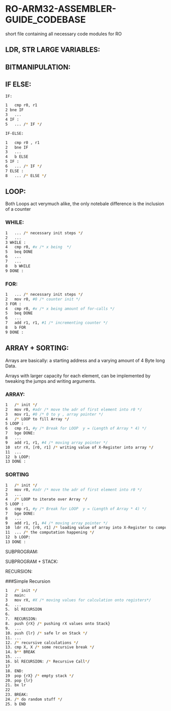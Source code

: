 # RO-ARM32-ASSEMBLER-GUIDE_CODEBASE
short file containing all necessary code modules for RO


## LDR, STR LARGE VARIABLES:

## BITMANIPULATION:

## IF ELSE:

```bash
IF:

1   cmp r0, r1
2 bne IF
3   ... 
4 IF :
5   ... /* IF */

IF-ELSE:

1   cmp r0 , r1
2   bne IF
3   ...
4   b ELSE
5 IF :
6   ... /* IF */
7 ELSE :
8   ... /* ELSE */


```
## LOOP:

Both Loops act verymuch alike,
the only notebale difference is the inclusion of a counter

### WHILE:

```bash
1   ... /* necessary init steps */
2   ...
3 WHILE :
4   cmp r0, #x /* x being  */
5   beq DONE
6   ...
7   ...
8   b WHILE
9 DONE :

```

### FOR:

```bash
1   ... /* necessary init steps */
2   mov r0, #0 /* counter init */
3 FOR :
4   cmp r0, #x /* x being amount of for-calls */
5   beq DONE
6   ...
7   add r1, r1, #1 /* incrementing counter */
8   b FOR
9 DONE :

```

## ARRAY + SORTING:

Arrays are basically: 
a starting address and a varying amount of 4 Byte long Data.

Arrays with larger capacity for each element,
can be implemented by tweaking the jumps and writing arguments.

### ARRAY:

```bash
1   /* init */
2   mov r0, #adr /* move the adr of first element into r0 */
3   mov r1, #0 /* 0 to y , array pointer */
4   /* LOOP to fill Array */
5 LOOP :
6   cmp r1, #y /* Break for LOOP  y = (Length of Array * 4) */
7   bge DONE:
8   ...
9   add r1, r1, #4 /* moving array pointer */
10  str rX, [r0, r1] /* writing value of X-Register into array */
11  ...
12  b LOOP:
13 DONE :
```

### SORTING

```bash
1   /* init */
2   mov r0, #adr /* move the adr of first element into r0 */
3   ...
4   /* LOOP to iterate over Array */
5 LOOP :
6   cmp r1, #y /* Break for LOOP  y = (Length of Array * 4) */
7   bge DONE:
8   ...
9   add r1, r1, #4 /* moving array pointer */
10  ldr rX, [r0, r1] /* loading value of array into X-Register to compute */
11  ... /* the computation happening */
12  b LOOP:
13 DONE :
```

SUBPROGRAM:

SUBPROGRAM + STACK:

RECURSION:

###Simple Recursion

```bash
1   /* init */
2   main:
3   mov rX, #X /* moving values for calculation onto registers*/
4.  ...
5.  bl RECURSION
6.  
7.  RECURSION:
8.  push {rX} /* pushing rX values onto Stack}
9.  ...
10. push {lr} /* safe lr on Stack */
11. ...
12. /* recursive calculations */
13. cmp X, X /* some recursive break */
14. b** BREAK
15. ...
16. bl RECURSION: /* Recursive Call*/
17
18. END:
19  pop {rX} /* empty stack */
20. pop {lr}
21. bx lr
22
23. BREAK:
24. /* do random stuff */
25. b END
```

